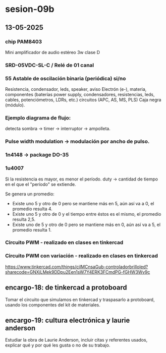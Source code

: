 # sesion-09b

##  13-05-2025

### chip PAM8403
Mini amplificador de audio estéreo 3w clase D

### SRD-05VDC-SL-C / Relé de 01 canal

### 55 Astable de oscilación binaria (periódica) si/no

Resistencia, condensador, leds, speaker, aviso
Electrón (e-), materia, componentes (baterías power supply, condensadores, resistencias, leds, cables, potenciómetros, LDRs, etc.) circuitos (APC, AS, MS, PLS) Caja negra (módulo).

### Ejemplo diagrama de flujo:
detecta sombra -> timer -> interruptor -> ampolleta.
### Pulse width modulation -> modulación por ancho de pulso.
### 1n4148 -> package DO-35
### 1u4007
Si la resistencia es mayor, es menor el período.
duty -> cantidad de tiempo en el que el "período" se extiende.

Se genera un promedio:

-  Existe uno 5 y otro de 0 pero se mantiene más en 5, aún así va a 0, el promedio resulta 4.
-  Existe uno 5 y otro de 0 y el tiempo entre éstos es el mismo, el promedio resulta 2,5.
-  Existe uno de 5 y otro de 0 pero se mantiene más en 0, aún así va a 5, el promedio resulta 1.

### Circuito PWM - realizado en clases en tinkercad

### Circuito PWM con variación - realizado en clases en tinkercad

https://www.tinkercad.com/things/cjlMCnsaGub-controladorbrilloled?sharecode=GNXjLMek9DDpu2Een1sW7Y4ERK3FCmdPG-fGHW3Wv9c

## encargo-18: de tinkercad a protoboard

Tomar el circuito que simulamos en tinkercad y traspasarlo a protoboard, usando los componentes del kit de materiales.

## encargo-19: cultura electrónica y laurie anderson

Estudiar la obra de Laurie Anderson, incluir citas y referentes usados, explicar qué y por qué les gusta o no de su trabajo.
